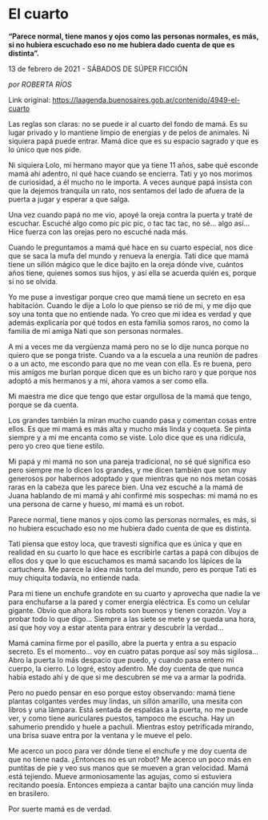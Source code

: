 # El cuarto

**“Parece normal, tiene manos y ojos como las personas normales, es más, si no hubiera escuchado eso no me hubiera dado cuenta de que es distinta”.**

13 de febrero de 2021 - SÁBADOS DE SÚPER FICCIÓN

_por ROBERTA RÍOS_

Link original: https://laagenda.buenosaires.gob.ar/contenido/4949-el-cuarto



Las reglas son claras: no se puede ir al cuarto del fondo de mamá. Es su lugar privado y lo mantiene limpio de energías y de pelos de animales. Ni siquiera papá puede entrar. Mamá dice que es su espacio sagrado y que es lo único que nos pide.




Ni siquiera Lolo, mi hermano mayor que ya tiene 11 años, sabe qué esconde mamá ahí adentro, ni qué hace cuando se encierra. Tati y yo nos morimos de curiosidad, a él mucho no le importa. A veces aunque papá insista con que la dejemos tranquila un rato, nos sentamos del lado de afuera de la puerta a jugar y esperar a que salga.




Una vez cuando papá no me vio, apoyé la oreja contra la puerta y traté de escuchar. Escuché algo como pic pic pic, o tac tac tac, no sé… algo así… Hice fuerza con las orejas pero no escuché nada más.




Cuando le preguntamos a mamá qué hace en su cuarto especial, nos dice que se saca la mufa del mundo y renueva la energía. Tati dice que mamá tiene un sillón mágico que le dice bajito en la oreja dónde vive, cuántos años tiene, quienes somos sus hijos, y así ella se acuerda quién es, porque si no se olvida.




Yo me puse a investigar porque creo que mamá tiene un secreto en esa habitación. Cuando le dije a Lolo lo que pienso se rió de mi, y me dijo que soy una tonta que no entiende nada. Yo creo que mi idea es verdad y que además explicaría por qué todos en esta familia somos raros, no como la familia de mi amiga Nati que son personas normales.




A mi a veces me da vergüenza mamá pero no se lo dije nunca porque no quiero que se ponga triste. Cuando va a la escuela a una reunión de padres o a un acto, me escondo para que no me vean con ella. Es re buena, pero mis amigos me burlan porque dicen que es un bicho raro y que porque nos adoptó a mis hermanos y a mi, ahora vamos a ser como ella.




Mi maestra me dice que tengo que estar orgullosa de la mamá que tengo, porque se da cuenta.




Los grandes también la miran mucho cuando pasa y comentan cosas entre ellos. Es que mi mamá es más alta y mucho más linda y coqueta. Se pinta siempre y a mi me encanta como se viste. Lolo dice que es una ridícula, pero yo creo que tiene estilo.




Mi papá y mi mamá no son una pareja tradicional, no sé qué significa eso pero siempre me lo dicen los grandes, y me dicen también que son muy generosos por habernos adoptado y que mientras que no nos metan cosas raras en la cabeza que les parece bien. Una vez escuché a la mamá de Juana hablando de mi mamá y ahí confirmé mis sospechas: mi mamá no es una persona de carne y hueso, mi mamá es un robot.




Parece normal, tiene manos y ojos como las personas normales, es más, si no hubiera escuchado eso no me hubiera dado cuenta de que es distinta.




Tati piensa que estoy loca, que travesti significa que es única y que en realidad en su cuarto lo que hace es escribirle cartas a papá con dibujos de ellos dos y que lo que escuchamos es mamá sacando los lápices de la cartuchera. Me parece la idea más tonta del mundo, pero es porque Tati es muy chiquita todavía, no entiende nada.




Para mi tiene un enchufe grandote en su cuarto y aprovecha que nadie la ve para enchufarse a la pared y comer energía eléctrica. Es como un celular gigante. Obvio que ahora los robots son buenos y tienen corazón. Voy a probar todo lo que digo… Siempre a las siete se mete y se queda una hora, así que hoy voy a estar atenta para entrar y descubrir la verdad…




Mamá camina firme por el pasillo, abre la puerta y entra a su espacio secreto. Es el momento… voy en cuatro patas porque así soy más sigilosa… Abro la puerta lo más despacio que puedo, y cuando pasa entero mi cuerpo, la cierro. Lo logré, estoy adentro. Me doy cuenta de que nunca había estado ahí y de que si me descubren se me va a armar la podrida.




Pero no puedo pensar en eso porque estoy observando: mamá tiene plantas colgantes verdes muy lindas, un sillón amarillo, una mesita con libros y una lámpara. Está sentada de espaldas a la puerta, no me puede ver, y como tiene auriculares puestos, tampoco me escucha. Hay un sahumerio prendido y huele a pachuli. Mientras estoy petrificada mirando, una brisa suave entra por la ventana y le mueve el pelo.




Me acerco un poco para ver dónde tiene el enchufe y me doy cuenta de que no tiene nada. ¿Entonces no es un robot? Me acerco un poco más en puntitas de pie y veo sus manos que se mueven a gran velocidad. Mamá está tejiendo. Mueve armoniosamente las agujas, como si estuviera recitando poesía. Entonces empieza a cantar bajito una canción muy linda en brasilero.




Por suerte mamá es de verdad.



